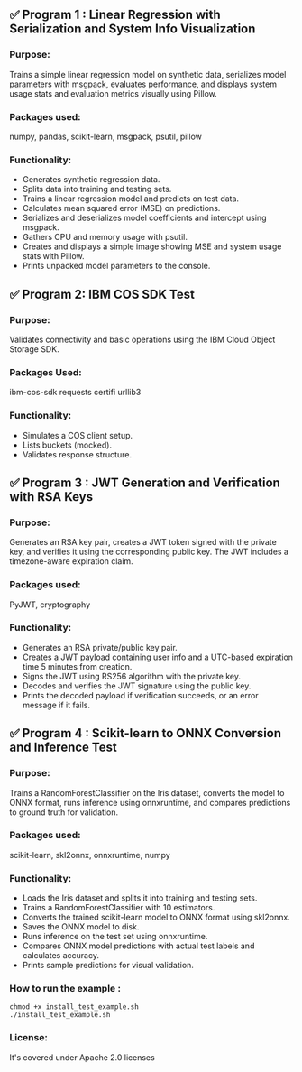 ## ✅ Program 1 : Linear Regression with Serialization and System Info Visualization

### Purpose:
Trains a simple linear regression model on synthetic data, serializes model parameters with msgpack, evaluates performance, and displays system usage stats and evaluation metrics visually using Pillow.

### Packages used:
numpy, pandas, scikit-learn, msgpack, psutil, pillow

### Functionality:
- Generates synthetic regression data.
- Splits data into training and testing sets.
- Trains a linear regression model and predicts on test data.
- Calculates mean squared error (MSE) on predictions.
- Serializes and deserializes model coefficients and intercept using msgpack.
- Gathers CPU and memory usage with psutil.
- Creates and displays a simple image showing MSE and system usage stats with Pillow.
- Prints unpacked model parameters to the console.

## ✅ Program 2: IBM COS SDK Test 

### Purpose: 
Validates connectivity and basic operations using the IBM Cloud Object Storage SDK.

### Packages Used:
ibm-cos-sdk requests certifi urllib3 

### Functionality:
- Simulates a COS client setup.
- Lists buckets (mocked).
- Validates response structure.

## ✅ Program 3 : JWT Generation and Verification with RSA Keys

### Purpose:
Generates an RSA key pair, creates a JWT token signed with the private key, and verifies it using the corresponding public key. The JWT includes a timezone-aware expiration claim.

### Packages used:
PyJWT, cryptography

### Functionality:
- Generates an RSA private/public key pair.
- Creates a JWT payload containing user info and a UTC-based expiration time 5 minutes from creation.
- Signs the JWT using RS256 algorithm with the private key.
- Decodes and verifies the JWT signature using the public key.
- Prints the decoded payload if verification succeeds, or an error message if it fails.

## ✅ Program 4 : Scikit-learn to ONNX Conversion and Inference Test

### Purpose:
Trains a RandomForestClassifier on the Iris dataset, converts the model to ONNX format, runs inference using onnxruntime, and compares predictions to ground truth for validation.

### Packages used:
scikit-learn, skl2onnx, onnxruntime, numpy

### Functionality:
- Loads the Iris dataset and splits it into training and testing sets.
- Trains a RandomForestClassifier with 10 estimators.
- Converts the trained scikit-learn model to ONNX format using skl2onnx.
- Saves the ONNX model to disk.
- Runs inference on the test set using onnxruntime.
- Compares ONNX model predictions with actual test labels and calculates accuracy.
- Prints sample predictions for visual validation.

### How to run the example :
```
chmod +x install_test_example.sh
./install_test_example.sh
```
### License: 
It's covered under Apache 2.0 licenses
